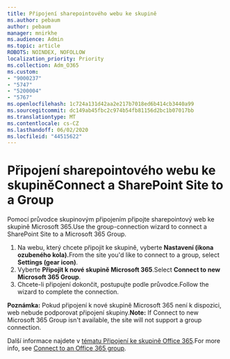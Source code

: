 ```yaml
---
title: Připojení sharepointového webu ke skupině
ms.author: pebaum
author: pebaum
manager: mnirkhe
ms.audience: Admin
ms.topic: article
ROBOTS: NOINDEX, NOFOLLOW
localization_priority: Priority
ms.collection: Adm_O365
ms.custom:
- "9000237"
- "5747"
- "5200004"
- "5767"
ms.openlocfilehash: 1c724a131d42aa2e217b7018ed6b414cb3440a99
ms.sourcegitcommit: dc149ab45fbc2c974b54fb81156d2bc1b07017bb
ms.translationtype: MT
ms.contentlocale: cs-CZ
ms.lasthandoff: 06/02/2020
ms.locfileid: "44515622"
---
```

# <a name="connect-a-sharepoint-site-to-a-group"></a><span data-ttu-id="6191d-102">Připojení sharepointového webu ke skupině</span><span class="sxs-lookup"><span data-stu-id="6191d-102">Connect a SharePoint Site to a Group</span></span>

<span data-ttu-id="6191d-103">Pomocí průvodce skupinovým připojením připojte sharepointový web ke skupině Microsoft 365.</span><span class="sxs-lookup"><span data-stu-id="6191d-103">Use the group-connection wizard to connect a SharePoint Site to a Microsoft 365 Group.</span></span>

1. <span data-ttu-id="6191d-104">Na webu, který chcete připojit ke skupině, vyberte **Nastavení (ikona ozubeného kola).**</span><span class="sxs-lookup"><span data-stu-id="6191d-104">From the site you'd like to connect to a group, select  **Settings (gear icon)**.</span></span>
2. <span data-ttu-id="6191d-105">Vyberte **Připojit k nové skupině Microsoft 365**.</span><span class="sxs-lookup"><span data-stu-id="6191d-105">Select  **Connect to new Microsoft 365 Group**.</span></span>
3. <span data-ttu-id="6191d-106">Chcete-li připojení dokončit, postupujte podle průvodce.</span><span class="sxs-lookup"><span data-stu-id="6191d-106">Follow the wizard to complete the connection.</span></span>

<span data-ttu-id="6191d-107">**Poznámka:**  Pokud připojení k nové skupině Microsoft 365 není k dispozici, web nebude podporovat připojení skupiny.</span><span class="sxs-lookup"><span data-stu-id="6191d-107">**Note:**  If Connect to new Microsoft 365 Group isn't available, the site will not support a group connection.</span></span>

<span data-ttu-id="6191d-108">Další informace najdete v [tématu Připojení ke skupině Office 365](https://docs.microsoft.com/sharepoint/dev/transform/modernize-connect-to-office365-group).</span><span class="sxs-lookup"><span data-stu-id="6191d-108">For more info, see  [Connect to an Office 365 group](https://docs.microsoft.com/sharepoint/dev/transform/modernize-connect-to-office365-group).</span></span>